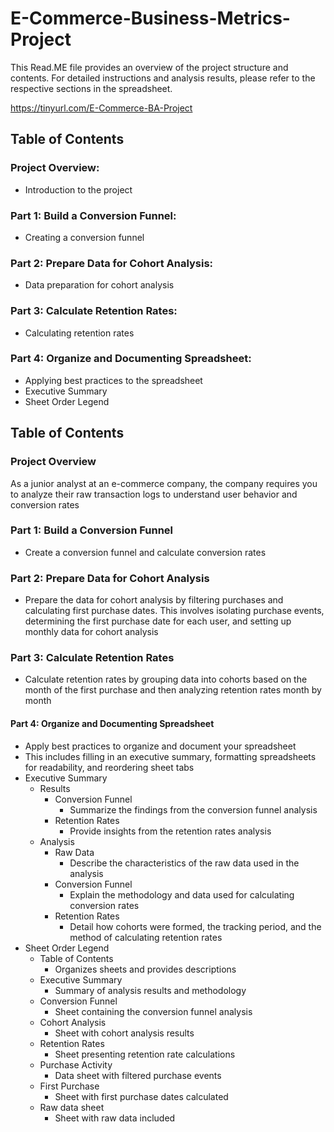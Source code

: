 # E-Commerce-Business-Metrics-Project
This Read.ME file provides an overview of the project structure and contents. For detailed instructions and analysis results, please refer to the respective sections in the spreadsheet.

https://tinyurl.com/E-Commerce-BA-Project
## Table of Contents
### Project Overview: 
* Introduction to the project
### Part 1: Build a Conversion Funnel: 
* Creating a conversion funnel
### Part 2: Prepare Data for Cohort Analysis: 
* Data preparation for cohort analysis
### Part 3: Calculate Retention Rates: 
* Calculating retention rates
### Part 4: Organize and Documenting Spreadsheet: 
* Applying best practices to the spreadsheet
* Executive Summary 
* Sheet Order Legend

## Table of Contents
### Project Overview
As a junior analyst at an e-commerce company, the company requires you to analyze their raw transaction logs to understand user behavior and conversion rates

### Part 1: Build a Conversion Funnel
* Create a conversion funnel and calculate conversion rates

### Part 2: Prepare Data for Cohort Analysis
* Prepare the data for cohort analysis by filtering purchases and calculating first purchase dates. This involves isolating purchase events, determining the first purchase date for each user, and setting up monthly data for cohort analysis

### Part 3: Calculate Retention Rates
* Calculate retention rates by grouping data into cohorts based on the month of the first purchase and then analyzing retention rates month by month

#### Part 4: Organize and Documenting Spreadsheet
* Apply best practices to organize and document your spreadsheet
* This includes filling in an executive summary, formatting spreadsheets for readability, and reordering sheet tabs
* Executive Summary
  * Results
    * Conversion Funnel
      * Summarize the findings from the conversion funnel analysis
    * Retention Rates
      * Provide insights from the retention rates analysis
  * Analysis
    * Raw Data
      * Describe the characteristics of the raw data used in the analysis
    * Conversion Funnel
      * Explain the methodology and data used for calculating conversion rates
    * Retention Rates
      * Detail how cohorts were formed, the tracking period, and the method of calculating retention rates
* Sheet Order Legend
  * Table of Contents
    * Organizes sheets and provides descriptions
  * Executive Summary
    * Summary of analysis results and methodology
  * Conversion Funnel
    * Sheet containing the conversion funnel analysis
  * Cohort Analysis
    * Sheet with cohort analysis results
  * Retention Rates
    * Sheet presenting retention rate calculations
  * Purchase Activity
    * Data sheet with filtered purchase events
  * First Purchase
    * Sheet with first purchase dates calculated
  * Raw data sheet
    * Sheet with raw data included




